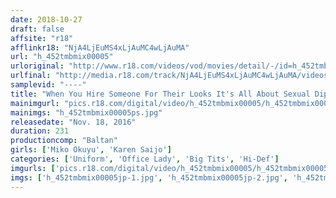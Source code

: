 ```yaml
---
date: 2018-10-27
draft: false
affsite: "r18"
afflinkr18: "NjA4LjEuMS4xLjAuMC4wLjAuMA"
url: "h_452tmbmix00005"
urloriginal: "http://www.r18.com/videos/vod/movies/detail/-/id=h_452tmbmix00005"
urlfinal: "http://media.r18.com/track/NjA4LjEuMS4xLjAuMC4wLjAuMA/videos/vod/movies/detail/-/id=h_452tmbmix00005"
samplevid: "----"
title: "When You Hire Someone For Their Looks It's All About Sexual Diplomacy In All Directions"
mainimgurl: "pics.r18.com/digital/video/h_452tmbmix00005/h_452tmbmix00005ps.jpg"
mainimgs: "h_452tmbmix00005ps.jpg"
releasedate: "Nov. 18, 2016"
duration: 231
productioncomp: "Baltan"
girls: ['Miko Okuyu', 'Karen Saijo']
categories: ['Uniform', 'Office Lady', 'Big Tits', 'Hi-Def']
imgurls: ['pics.r18.com/digital/video/h_452tmbmix00005/h_452tmbmix00005jp-1.jpg', 'pics.r18.com/digital/video/h_452tmbmix00005/h_452tmbmix00005jp-2.jpg', 'pics.r18.com/digital/video/h_452tmbmix00005/h_452tmbmix00005jp-3.jpg', 'pics.r18.com/digital/video/h_452tmbmix00005/h_452tmbmix00005jp-4.jpg', 'pics.r18.com/digital/video/h_452tmbmix00005/h_452tmbmix00005jp-5.jpg', 'pics.r18.com/digital/video/h_452tmbmix00005/h_452tmbmix00005jp-6.jpg', 'pics.r18.com/digital/video/h_452tmbmix00005/h_452tmbmix00005jp-7.jpg', 'pics.r18.com/digital/video/h_452tmbmix00005/h_452tmbmix00005jp-8.jpg', 'pics.r18.com/digital/video/h_452tmbmix00005/h_452tmbmix00005jp-9.jpg', 'pics.r18.com/digital/video/h_452tmbmix00005/h_452tmbmix00005jp-10.jpg', 'pics.r18.com/digital/video/h_452tmbmix00005/h_452tmbmix00005jp-11.jpg', 'pics.r18.com/digital/video/h_452tmbmix00005/h_452tmbmix00005jp-12.jpg', 'pics.r18.com/digital/video/h_452tmbmix00005/h_452tmbmix00005jp-13.jpg', 'pics.r18.com/digital/video/h_452tmbmix00005/h_452tmbmix00005jp-14.jpg', 'pics.r18.com/digital/video/h_452tmbmix00005/h_452tmbmix00005jp-15.jpg', 'pics.r18.com/digital/video/h_452tmbmix00005/h_452tmbmix00005jp-16.jpg', 'pics.r18.com/digital/video/h_452tmbmix00005/h_452tmbmix00005jp-17.jpg', 'pics.r18.com/digital/video/h_452tmbmix00005/h_452tmbmix00005jp-18.jpg', 'pics.r18.com/digital/video/h_452tmbmix00005/h_452tmbmix00005jp-19.jpg', 'pics.r18.com/digital/video/h_452tmbmix00005/h_452tmbmix00005jp-20.jpg']
imgs: ['h_452tmbmix00005jp-1.jpg', 'h_452tmbmix00005jp-2.jpg', 'h_452tmbmix00005jp-3.jpg', 'h_452tmbmix00005jp-4.jpg', 'h_452tmbmix00005jp-5.jpg', 'h_452tmbmix00005jp-6.jpg', 'h_452tmbmix00005jp-7.jpg', 'h_452tmbmix00005jp-8.jpg', 'h_452tmbmix00005jp-9.jpg', 'h_452tmbmix00005jp-10.jpg', 'h_452tmbmix00005jp-11.jpg', 'h_452tmbmix00005jp-12.jpg', 'h_452tmbmix00005jp-13.jpg', 'h_452tmbmix00005jp-14.jpg', 'h_452tmbmix00005jp-15.jpg', 'h_452tmbmix00005jp-16.jpg', 'h_452tmbmix00005jp-17.jpg', 'h_452tmbmix00005jp-18.jpg', 'h_452tmbmix00005jp-19.jpg', 'h_452tmbmix00005jp-20.jpg']
---
```

